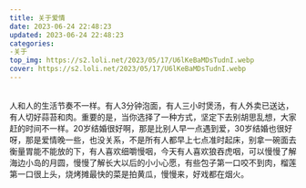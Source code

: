 ```yaml
---
title: 关于爱情
date: 2023-06-24 22:48:23
updated: 2023-06-24 22:48:23
categories:
-关于
top_img: https://s2.loli.net/2023/05/17/U6lKeBaMDsTudnI.webp
cover: https://s2.loli.net/2023/05/17/U6lKeBaMDsTudnI.webp
---
```

<br/>
人和人的生活节奏不一样。有人3分钟泡面，有人三小时煲汤，有人外卖已送达，有人切好蒜苔和肉。重要的是，当你选择了一种方式，坚定下去别胡思乱想，大家赶的时间不一样。20岁结婚很好啊，那是比别人早一点遇到爱，30岁结婚也很好呀，那是爱情晚一些，也没关系，不是所有人都早上七点准时起床，别拿一碗面去衡量胃能不能放的下，有人喜欢细嚼慢咽，今天有人喜欢狼吞虎咽，可以慢慢了解海边小岛的月圆，慢慢了解长大以后的小小心愿，有些包子第一口咬不到肉，榴莲第一口很上头，烧烤摊最快的菜是拍黄瓜，慢慢来，好戏都在烟火。<br/>